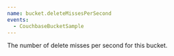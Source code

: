```yaml
---
name: bucket.deleteMissesPerSecond
events:
  - CouchbaseBucketSample
---
```


The number of delete misses per second for this bucket.
